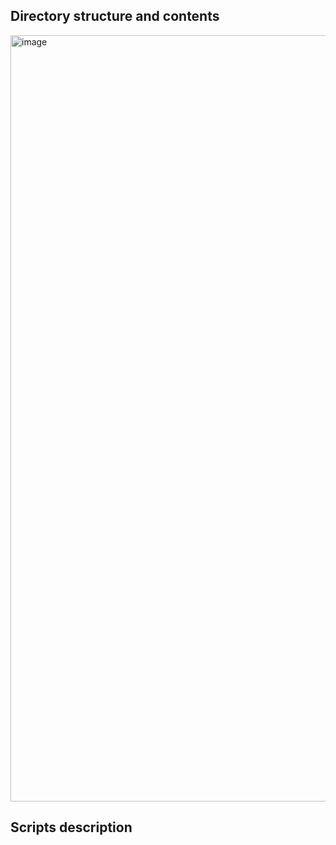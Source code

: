 ## Directory structure and contents

<img width="828" height="1226" alt="image" src="https://github.com/user-attachments/assets/4302f6ff-fe3f-4319-a65a-e446d4df4c67" />

## Scripts description

